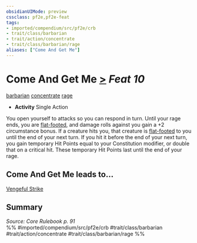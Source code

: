 ```yaml
---
obsidianUIMode: preview
cssclass: pf2e,pf2e-feat
tags:
- imported/compendium/src/pf2e/crb
- trait/class/barbarian
- trait/action/concentrate
- trait/class/barbarian/rage
aliases: ["Come And Get Me"]
---
```

# Come And Get Me  [>](chapter-9-playing-the-game.md#Actions "Single Action") *Feat 10*  
[barbarian](rules/traits/barbarian.md)  [concentrate](concentrate.md)  [rage](rules/traits/rage.md)  

- **Activity** Single Action

You open yourself to attacks so you can respond in turn. Until your rage ends, you are [flat-footed](conditions.md#Flat-footed), and damage rolls against you gain a +2 circumstance bonus. If a creature hits you, that creature is [flat-footed](conditions.md#Flat-footed) to you until the end of your next turn. If you hit it before the end of your next turn, you gain temporary Hit Points equal to your Constitution modifier, or double that on a critical hit. These temporary Hit Points last until the end of your rage.

## Come And Get Me leads to...

[Vengeful Strike](vengeful-strike.md)

## Summary

*Source: Core Rulebook p. 91*  
%% #imported/compendium/src/pf2e/crb #trait/class/barbarian #trait/action/concentrate #trait/class/barbarian/rage %%